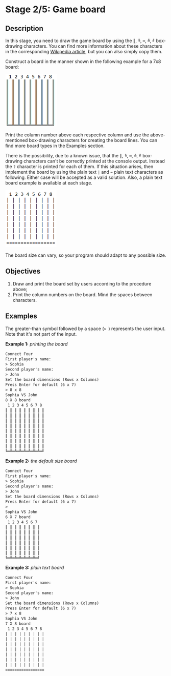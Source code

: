# Stage 2/5: Game board
## Description
In this stage, you need to draw the game board by using the `║`, `╚`, `═`, `╩`, `╝` box-drawing characters. You can find more information about these characters in the corresponding <a href="https://en.wikipedia.org/wiki/Box-drawing_character">Wikipedia article</a>, but you can also simply copy them.

Construct a board in the manner shown in the following example for a 7x8 board:

![Connect Four: game board with symbols ║, ╚, ═, ╩, ╝](board.png)

Print the column number above each respective column and use the above-mentioned box-drawing characters for creating the board lines. You can find more board types in the Examples section.

There is the possibility, due to a known issue, that the `║`, `╚`, `═`, `╩`, `╝` box-drawing characters can't be correctly printed at the console output. Instead the `?` character is printed for each of them. If this situation arises, then implement the board by using the plain text `|` and `=` plain text characters as following. Either case will be accepted as a valid solution. Also, a plain text board example is available at each stage.

![Connect Four: game board with symbols |, =](board2.png)

The board size can vary, so your program should adapt to any possible size.

## Objectives
1. Draw and print the board set by users according to the procedure above;
2. Print the column numbers on the board. Mind the spaces between characters.

## Examples
The greater-than symbol followed by a space (`> `) represents the user input. Note that it's not part of the input.

<b>Example 1:</b> <i>printing the board</i>
```
Connect Four
First player's name:
> Sophia
Second player's name:
> John
Set the board dimensions (Rows x Columns)
Press Enter for default (6 x 7)
> 8 x 8
Sophia VS John
8 X 8 board
 1 2 3 4 5 6 7 8
║ ║ ║ ║ ║ ║ ║ ║ ║
║ ║ ║ ║ ║ ║ ║ ║ ║
║ ║ ║ ║ ║ ║ ║ ║ ║
║ ║ ║ ║ ║ ║ ║ ║ ║
║ ║ ║ ║ ║ ║ ║ ║ ║
║ ║ ║ ║ ║ ║ ║ ║ ║
║ ║ ║ ║ ║ ║ ║ ║ ║
║ ║ ║ ║ ║ ║ ║ ║ ║
╚═╩═╩═╩═╩═╩═╩═╩═╝
```

<b>Example 2:</b> <i>the default size board</i>
```
Connect Four
First player's name:
> Sophia
Second player's name:
> John
Set the board dimensions (Rows x Columns)
Press Enter for default (6 x 7)
>
Sophia VS John
6 X 7 board
 1 2 3 4 5 6 7
║ ║ ║ ║ ║ ║ ║ ║
║ ║ ║ ║ ║ ║ ║ ║
║ ║ ║ ║ ║ ║ ║ ║
║ ║ ║ ║ ║ ║ ║ ║
║ ║ ║ ║ ║ ║ ║ ║
║ ║ ║ ║ ║ ║ ║ ║
╚═╩═╩═╩═╩═╩═╩═╝
```

<b>Example 3:</b> <i>plain text board</i>
```
Connect Four
First player's name:
> Sophia
Second player's name:
> John
Set the board dimensions (Rows x Columns)
Press Enter for default (6 x 7)
> 7 x 8
Sophia VS John
7 X 8 board
 1 2 3 4 5 6 7 8
| | | | | | | | |
| | | | | | | | |
| | | | | | | | |
| | | | | | | | |
| | | | | | | | |
| | | | | | | | |
| | | | | | | | |
=================
```
